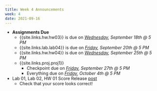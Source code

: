 ```yaml
---
title: Week 4 Announcements
week: 4
date: 2021-09-16
---
```


* **Assignments Due**
    * {{site.links.hw.hw03}} is due on *<u>Wednesday</u>, September 18th @ 5 PM*
    * {{site.links.lab.lab04}} is due on *<u>Friday</u>, September 20th @ 5 PM*
    * {{site.links.hw.hw04}} is due on *<u>Wednesday</u>, September 25th @ 5 PM*
    * {{site.links.proj.proj1}}
        * Checkpoint due on *<u>Friday</u>, September 27th @ 5 PM*
        * Everything due on *<u>Friday</u>, October 4th @ 5 PM*
* Lab 01, Lab 02, HW 01 Score Release [post](https://edstem.org/us/courses/64093/discussion/5272138)
    * Check that your score looks correct!